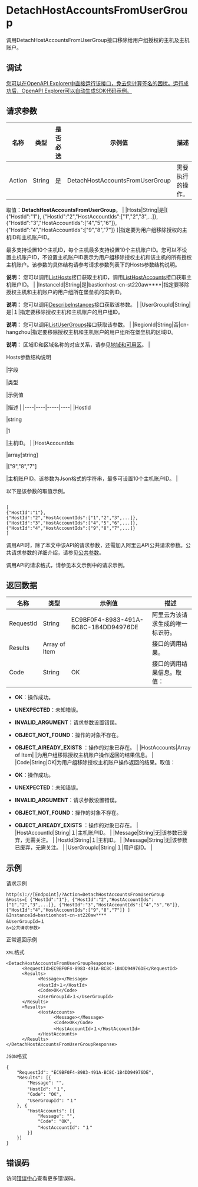 # DetachHostAccountsFromUserGroup

调用DetachHostAccountsFromUserGroup接口移除给用户组授权的主机及主机账户。

## 调试

[您可以在OpenAPI Explorer中直接运行该接口，免去您计算签名的困扰。运行成功后，OpenAPI Explorer可以自动生成SDK代码示例。](https://api.aliyun.com/#product=Yundun-bastionhost&api=DetachHostAccountsFromUserGroup&type=RPC&version=2019-12-09)

## 请求参数

|名称|类型|是否必选|示例值|描述|
|--|--|----|---|--|
|Action|String|是|DetachHostAccountsFromUserGroup|需要执行的操作。

 取值：**DetachHostAccountsFromUserGroup**。 |
|Hosts|String|是|\[ \{"HostId":"1"\}, \{"HostId":"2","HostAccountIds":\["1","2","3",...\]\}, \{"HostId":"3","HostAccountIds":\["4","5","6"\]\}, \{"HostId":"4","HostAccountIds":\["9","8","7"\]\} \]|指定要为用户组移除授权的主机ID和主机账户ID。

 最多支持设置10个主机ID，每个主机最多支持设置10个主机账户ID。您可以不设置主机账户ID，不设置主机账户ID表示为用户组移除授权主机和该主机的所有授权主机账户。该参数的具体结构请参考请求参数列表下的Hosts参数结构说明。

 **说明：** 您可以调用[ListHosts](~~200665~~)接口获取主机ID，调用[ListHostAccounts](~~204372~~)接口获取主机账户ID。 |
|InstanceId|String|是|bastionhost-cn-st220aw\*\*\*\*|指定要移除授权主机和主机账户的用户组所在堡垒机的实例ID。

 **说明：** 您可以调用[DescribeInstances](~~153281~~)接口获取该参数。 |
|UserGroupId|String|是|１|指定要移除授权主机和主机账户的用户组ID。

 **说明：** 您可以调用[ListUserGroups](~~204509~~)接口获取该参数。 |
|RegionId|String|否|cn-hangzhou|指定要移除授权主机和主机账户的用户组所在堡垒机的区域ID。

 **说明：** 区域ID和区域名称的对应关系，请参见[地域和可用区](~~40654~~)。 |

Hosts参数结构说明

|字段

|类型

|示例值

|描述 |
|----|----|-----|----|
|HostId

|string

|1

|主机ID。 |
|HostAccountIds

|array\[string\]

|\["9","8","7"\]

|主机账户ID。该参数为Json格式的字符串，最多可设置10个主机账户ID。 |

以下是该参数的取值示例。

```

[
{"HostId":"1"},
{"HostId":"2","HostAccountIds":["1","2","3",...]},
{"HostId":"3","HostAccountIds":["4","5","6",...]},
{"HostId":"4","HostAccountIds":["9","8","7",...]}
]
```

调用API时，除了本文中该API的请求参数，还需加入阿里云API公共请求参数。公共请求参数的详细介绍，请参见[公共参数](~~148139~~)。

调用API的请求格式，请参见本文示例中的请求示例。

## 返回数据

|名称|类型|示例值|描述|
|--|--|---|--|
|RequestId|String|EC9BF0F4-8983-491A-BC8C-1B4DD94976DE|阿里云为该请求生成的唯一标识符。 |
|Results|Array of Item| |接口的调用结果。 |
|Code|String|OK|接口的调用结果信息。取值：

 -   **OK**：操作成功。
-   **UNEXPECTED**：未知错误。
-   **INVALID\_ARGUMENT**：请求参数设置错误。
-   **OBJECT\_NOT\_FOUND**：操作的对象不存在。
-   **OBJECT\_AlREADY\_EXISTS** ：操作的对象已存在。 |
|HostAccounts|Array of Item| |为用户组移除授权主机账户操作返回的结果信息。 |
|Code|String|OK|为用户组移除授权主机账户操作返回的结果。取值：

 -   **OK**：操作成功。
-   **UNEXPECTED**：未知错误。
-   **INVALID\_ARGUMENT**：请求参数设置错误。
-   **OBJECT\_NOT\_FOUND**：操作的对象不存在。
-   **OBJECT\_AlREADY\_EXISTS** ：操作的对象已存在。 |
|HostAccountId|String|１|主机账户ID。 |
|Message|String|无|该参数已废弃，无需关注。 |
|HostId|String|１|主机ID。 |
|Message|String|无|该参数已废弃，无需关注。 |
|UserGroupId|String|１|用户组ID。 |

## 示例

请求示例

```
http(s)://[Endpoint]/?Action=DetachHostAccountsFromUserGroup
&Hosts=[ {"HostId":"1"}, {"HostId":"2","HostAccountIds":["1","2","3",...]}, {"HostId":"3","HostAccountIds":["4","5","6"]}, {"HostId":"4","HostAccountIds":["9","8","7"]} ]
&InstanceId=bastionhost-cn-st220aw****
&UserGroupId=１
&<公共请求参数>
```

正常返回示例

`XML`格式

```
<DetachHostAccountsFromUserGroupResponse>
      <RequestId>EC9BF0F4-8983-491A-BC8C-1B4DD94976DE</RequestId>
      <Results>
            <Message></Message>
            <HostId>１</HostId>
            <Code>OK</Code>
            <UserGroupId>１</UserGroupId>
      </Results>
      <Results>
            <HostAccounts>
                  <Message></Message>
                  <Code>OK</Code>
                  <HostAccountId>１</HostAccountId>
            </HostAccounts>
      </Results>
</DetachHostAccountsFromUserGroupResponse>
```

`JSON`格式

```
{
	"RequestId": "EC9BF0F4-8983-491A-BC8C-1B4DD94976DE",
	"Results": [{
		"Message": "",
		"HostId": "１",
		"Code": "OK",
		"UserGroupId": "１"
	}, {
		"HostAccounts": [{
			"Message": "",
			"Code": "OK",
			"HostAccountId": "１"
		}]
	}]
}
```

## 错误码

访问[错误中心](https://error-center.alibabacloud.com/status/product/Yundun-bastionhost)查看更多错误码。

